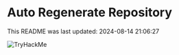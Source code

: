 # Auto Regenerate Repository

This README was last updated: 2024-08-14 21:06:27

 ![TryHackMe](https://tryhackme.com/badge/533634)